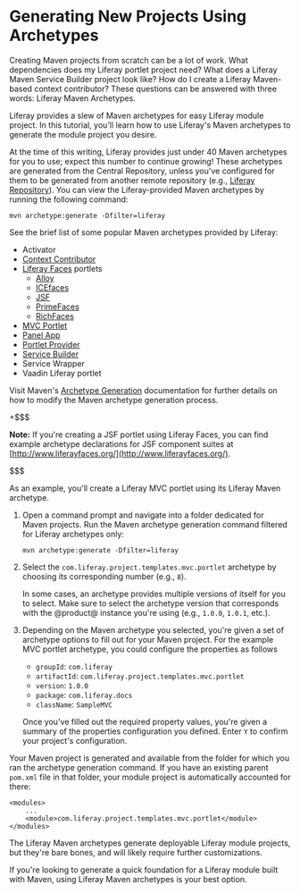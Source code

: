 # Generating New Projects Using Archetypes [](id=generating-new-projects-using-archetypes)

Creating Maven projects from scratch can be a lot of work. What dependencies
does my Liferay portlet project need? What does a Liferay Maven Service Builder
project look like? How do I create a Liferay Maven-based context contributor?
These questions can be answered with three words: Liferay Maven Archetypes.

Liferay provides a slew of Maven archetypes for easy Liferay module project. In
this tutorial, you'll learn how to use Liferay's Maven archetypes to generate
the module project you desire.

At the time of this writing, Liferay provides just under 40 Maven archetypes for
you to use; expect this number to continue growing! These archetypes are
generated from the Central Repository, unless you've configured for them to be
generated from another remote repository (e.g., 
[Liferay Repository](/develop/tutorials/-/knowledge_base/7-0/installing-liferay-maven-artifacts#liferay-repository)).
You can view the Liferay-provided Maven archetypes by running the following
command:

    mvn archetype:generate -Dfilter=liferay

See the brief list of some popular Maven archetypes provided by Liferay:

- Activator
- [Context Contributor](/develop/tutorials/-/knowledge_base/7-0/context-contributors)
- [Liferay Faces](/develop/tutorials/-/knowledge_base/7-0/jsf-portlets-with-liferay-faces)
  portlets
    - [Alloy](https://web.liferay.com/community/liferay-projects/liferay-faces/alloy)
    - [ICEfaces](http://www.icesoft.org/java/projects/ICEfaces/overview.jsf)
    - [JSF](https://web.liferay.com/community/liferay-projects/liferay-faces/overview)
    - [PrimeFaces](http://primefaces.org/)
    - [RichFaces](http://richfaces.jboss.org/)
- [MVC Portlet](/develop/tutorials/-/knowledge_base/7-0/liferay-mvc-portlet)
- [Panel App](/develop/tutorials/-/knowledge_base/7-0/customizing-the-product-menu#adding-custom-panel-apps)
- [Portlet Provider](/develop/tutorials/-/knowledge_base/7-0/providing-portlets-to-manage-requests)
- [Service Builder](/develop/tutorials/-/knowledge_base/7-0/what-is-service-builder)
- Service Wrapper
- Vaadin Liferay portlet

Visit Maven's
[Archetype Generation](http://maven.apache.org/archetype/maven-archetype-plugin/generate-mojo.html)
documentation for further details on how to modify the Maven archetype
generation process.

+$$$

**Note:** If you're creating a JSF portlet using Liferay Faces, you can find
example archetype declarations for JSF component suites at
[http://www.liferayfaces.org/](http://www.liferayfaces.org/). 

$$$

As an example, you'll create a Liferay MVC portlet using its Liferay Maven
archetype.

1.  Open a command prompt and navigate into a folder dedicated for Maven
    projects. Run the Maven archetype generation command filtered for Liferay
    archetypes only:

        mvn archetype:generate -Dfilter=liferay

2.  Select the `com.liferay.project.templates.mvc.portlet` archetype by
    choosing its corresponding number (e.g., `8`).

    In some cases, an archetype provides multiple versions of itself for you to
    select. Make sure to select the archetype version that corresponds with the
    @product@ instance you're using (e.g., `1.0.0`, `1.0.1`, etc.).

3.  Depending on the Maven archetype you selected, you're given a set of
    archetype options to fill out for your Maven project. For the example MVC
    portlet archetype, you could configure the properties as follows

    - `groupId`: `com.liferay`
    - `artifactId`: `com.liferay.project.templates.mvc.portlet`
    - `version`: `1.0.0`
    - `package`: `com.liferay.docs`
    - `className`: `SampleMVC`

    Once you've filled out the required property values, you're given a summary
    of the properties configuration you defined. Enter `Y` to confirm your
    project's configuration.

Your Maven project is generated and available from the folder for which you ran
the archetype generation command. If you have an existing parent `pom.xml` file
in that folder, your module project is automatically accounted for there:

    <modules>
        ...
        <module>com.liferay.project.templates.mvc.portlet</module>
    </modules>

The Liferay Maven archetypes generate deployable Liferay module projects, but
they're bare bones, and will likely require further customizations.

If you're looking to generate a quick foundation for a Liferay module built with
Maven, using Liferay Maven archetypes is your best option.
